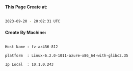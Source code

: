 
   
#### This Page Create at:

```bash

2023-09-20 - 20:02:31 UTC

```

#### Create By Machine:

```bash

Host Name : fv-az436-812

platform  : Linux-6.2.0-1011-azure-x86_64-with-glibc2.35

Ip Local  : 10.1.0.243

```

